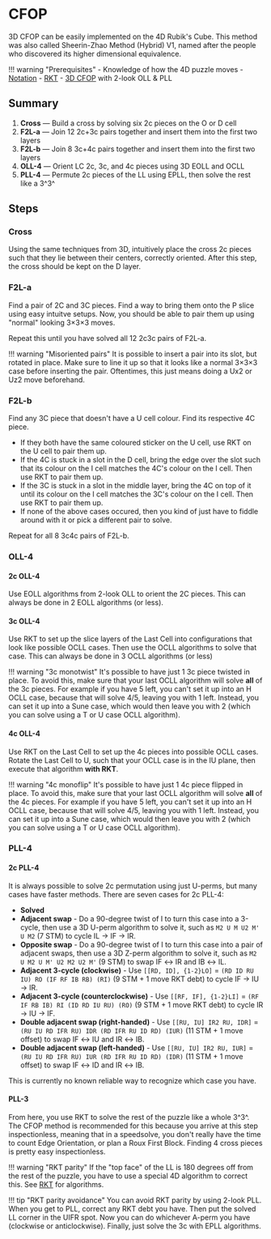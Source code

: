 # CFOP

3D CFOP can be easily implemented on the 4D Rubik's Cube. This method was also called Sheerin-Zhao Method (Hybrid) V1, named after the people who discovered its higher dimensional equivalence.

!!! warning "Prerequisites"
    - Knowledge of how the 4D puzzle moves
    - [Notation](/notation)
    - [RKT](/techniques/rkt)
    - [3D CFOP](https://jperm.net/3x3/cfop) with 2-look OLL & PLL

## Summary

1. **Cross** — Build a cross by solving six 2c pieces on the O or D cell
2. **F2L-a** — Join 12 2c+3c pairs together and insert them into the first two layers
3. **F2L-b** — Join 8 3c+4c pairs together and insert them into the first two layers
4. **OLL-4** — Orient LC 2c, 3c, and 4c pieces using 3D EOLL and OCLL
5. **PLL-4** — Permute 2c pieces of the LL using EPLL, then solve the rest like a 3^3^

## Steps

### Cross

Using the same techniques from 3D, intuitively place the cross 2c pieces such that they lie between their centers, correctly oriented. After this step, the cross should be kept on the D layer.

### F2L-a

Find a pair of 2C and 3C pieces. Find a way to bring them onto the P slice using easy intuitve setups. Now, you should be able to pair them up using "normal" looking 3×3×3 moves.

Repeat this until you have solved all 12 2c3c pairs of F2L-a.

!!! warning "Misoriented pairs"
    It is possible to insert a pair into its slot, but rotated in place. Make sure to line it up so that it looks like a normal 3×3×3 case before inserting the pair. Oftentimes, this just means doing a Ux2 or Uz2 move beforehand.

### F2L-b

Find any 3C piece that doesn't have a U cell colour.
Find its respective 4C piece.

- If they both have the same coloured sticker on the U cell, use RKT on the U cell to pair them up.
- If the 4C is stuck in a slot in the D cell, bring the edge over the slot such that its colour on the I cell matches the 4C's colour on the I cell. Then use RKT to pair them up.
- If the 3C is stuck in a slot in the middle layer, bring the 4C on top of it until its colour on the I cell matches the 3C's colour on the I cell. Then use RKT to pair them up.
- If none of the above cases occured, then you kind of just have to fiddle around with it or pick a different pair to solve.

Repeat for all 8 3c4c pairs of F2L-b.

### OLL-4

#### 2c OLL-4

Use EOLL algorithms from 2-look OLL to orient the 2C pieces. This can always be done in 2 EOLL algorithms (or less).

#### 3c OLL-4

Use RKT to set up the slice layers of the Last Cell into configurations that look like possible OCLL cases. Then use the OCLL algorithms to solve that case. This can always be done in 3 OCLL algorithms (or less)

!!! warning "3c monotwist"
    It's possible to have just 1 3c piece twisted in place. To avoid this, make sure that your last OCLL algorithm will solve **all** of the 3c pieces. For example if you have 5 left, you can't set it up into an H OCLL case, because that will solve 4/5, leaving you with 1 left. Instead, you can set it up into a Sune case, which would then leave you with 2 (which you can solve using a T or U case OCLL algorithm).

#### 4c OLL-4

Use RKT on the Last Cell to set up the 4c pieces into possible OCLL cases. Rotate the Last Cell to U, such that your OCLL case is in the IU plane, then execute that algorithm **with RKT**.

!!! warning "4c monoflip"
    It's possible to have just 1 4c piece flipped in place. To avoid this, make sure that your last OCLL algorithm will solve **all** of the 4c pieces. For example if you have 5 left, you can't set it up into an H OCLL case, because that will solve 4/5, leaving you with 1 left. Instead, you can set it up into a Sune case, which would then leave you with 2 (which you can solve using a T or U case OCLL algorithm).

### PLL-4

#### 2c PLL-4

It is always possible to solve 2c permutation using just U-perms, but many cases have faster methods. There are seven cases for 2c PLL-4:

- **Solved**
- **Adjacent swap** - Do a 90-degree twist of I to turn this case into a 3-cycle, then use a 3D U-perm algorithm to solve it, such as `M2 U M U2 M' U M2` (7 STM) to cycle IL → IF → IR.
- **Opposite swap** - Do a 90-degree twist of I to turn this case into a pair of adjacent swaps, then use a 3D Z-perm algorithm to solve it, such as `M2 U M2 U M' U2 M2 U2 M'` (9 STM) to swap IF ↔ IR and IB ↔ IL.
- **Adjacent 3-cycle (clockwise)** - Use `[[RD, ID], {1-2}LO]` = `(RD ID RU IU) RO (IF RF IB RB) (RI)` (9 STM + 1 move RKT debt) to cycle IF → IU → IR.
- **Adjacent 3-cycle (counterclockwise)** - Use `[[RF, IF], {1-2}LI]` = `(RF IF RB IB) RI (ID RD IU RU) (RO)` (9 STM + 1 move RKT debt) to cycle IR → IU → IF.
- **Double adjacent swap (right-handed)** - Use `[[RU, IU] IR2 RU, IDR]` = `(RU IU RD IFR RU) IDR (RD IFR RU ID RD) (IUR)` (11 STM + 1 move offset) to swap IF ↔ IU and IR ↔ IB.
- **Double adjacent swap (left-handed)** - Use `[[RU, IU] IR2 RU, IUR]` = `(RU IU RD IFR RU) IUR (RD IFR RU ID RD) (IDR)` (11 STM + 1 move offset) to swap IF ↔ ID and IR ↔ IB.

This is currently no known reliable way to recognize which case you have.

#### PLL-3

From here, you use RKT to solve the rest of the puzzle like a whole 3^3^. The CFOP method is recommended for this because you arrive at this step inspectionless, meaning that in a speedsolve, you don't really have the time to count Edge Orientation, or plan a Roux First Block. Finding 4 cross pieces is pretty easy inspectionless.

!!! warning "RKT parity"
    If the "top face" of the LL is 180 degrees off from the rest of the puzzle, you have to use a special 4D algorithm to correct this. See [RKT](/techniques/rkt) for algorithms.

!!! tip "RKT parity avoidance"
    You can avoid RKT parity by using 2-look PLL. When you get to PLL, correct any RKT debt you have. Then put the solved LL corner in the UIFR spot. Now you can do whichever A-perm you have (clockwise or anticlockwise). Finally, just solve the 3c with EPLL algorithms.
